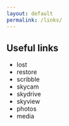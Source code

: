 ```yaml
---
layout: default
permalink: /links/
---
```


## Useful links


- lost
- restore
- scribble
- skycam
- skydrive
- skyview
- photos
- media
